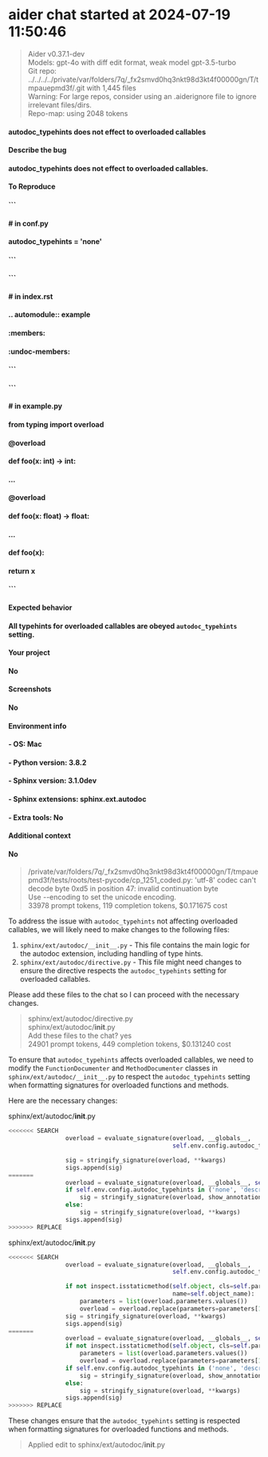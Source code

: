 
# aider chat started at 2024-07-19 11:50:46

> Aider v0.37.1-dev  
> Models: gpt-4o with diff edit format, weak model gpt-3.5-turbo  
> Git repo: ../../../../private/var/folders/7q/_fx2smvd0hq3nkt98d3kt4f00000gn/T/tmpauepmd3f/.git with 1,445 files  
> Warning: For large repos, consider using an .aiderignore file to ignore irrelevant files/dirs.  
> Repo-map: using 2048 tokens  

#### autodoc_typehints does not effect to overloaded callables  
#### **Describe the bug**  
#### autodoc_typehints does not effect to overloaded callables.  
####   
#### **To Reproduce**  
####   
#### ```  
#### # in conf.py  
#### autodoc_typehints = 'none'  
#### ```  
#### ```  
#### # in index.rst  
#### .. automodule:: example  
####    :members:  
####    :undoc-members:  
#### ```  
#### ```  
#### # in example.py  
#### from typing import overload  
####   
####   
#### @overload  
#### def foo(x: int) -> int:  
####     ...  
####   
####   
#### @overload  
#### def foo(x: float) -> float:  
####     ...  
####   
####   
#### def foo(x):  
####     return x  
#### ```  
####   
#### **Expected behavior**  
#### All typehints for overloaded callables are obeyed `autodoc_typehints` setting.  
####   
#### **Your project**  
#### No  
####   
#### **Screenshots**  
#### No  
####   
#### **Environment info**  
#### - OS: Mac  
#### - Python version: 3.8.2  
#### - Sphinx version: 3.1.0dev  
#### - Sphinx extensions: sphinx.ext.autodoc  
#### - Extra tools: No  
####   
#### **Additional context**  
#### No  
> /private/var/folders/7q/_fx2smvd0hq3nkt98d3kt4f00000gn/T/tmpauepmd3f/tests/roots/test-pycode/cp_1251_coded.py: 'utf-8' codec can't decode byte 0xd5 in position 47: invalid continuation byte  
> Use --encoding to set the unicode encoding.  
> 33978 prompt tokens, 119 completion tokens, $0.171675 cost  

To address the issue with `autodoc_typehints` not affecting overloaded callables, we will likely need to make changes to the following files:

1. `sphinx/ext/autodoc/__init__.py` - This file contains the main logic for the autodoc extension, including handling of type hints.
2. `sphinx/ext/autodoc/directive.py` - This file might need changes to ensure the directive respects the `autodoc_typehints` setting for overloaded callables.

Please add these files to the chat so I can proceed with the necessary changes.

> sphinx/ext/autodoc/directive.py  
> sphinx/ext/autodoc/__init__.py  
> Add these files to the chat? yes  
> 24901 prompt tokens, 449 completion tokens, $0.131240 cost  

To ensure that `autodoc_typehints` affects overloaded callables, we need to modify the `FunctionDocumenter` and `MethodDocumenter` classes in `sphinx/ext/autodoc/__init__.py` to respect the `autodoc_typehints` setting when formatting signatures for overloaded functions and methods.

Here are the necessary changes:

sphinx/ext/autodoc/__init__.py
```python
<<<<<<< SEARCH
                overload = evaluate_signature(overload, __globals__,
                                              self.env.config.autodoc_type_aliases)

                sig = stringify_signature(overload, **kwargs)
                sigs.append(sig)
=======
                overload = evaluate_signature(overload, __globals__, self.env.config.autodoc_type_aliases)
                if self.env.config.autodoc_typehints in ('none', 'description'):
                    sig = stringify_signature(overload, show_annotation=False, **kwargs)
                else:
                    sig = stringify_signature(overload, **kwargs)
                sigs.append(sig)
>>>>>>> REPLACE
```

sphinx/ext/autodoc/__init__.py
```python
<<<<<<< SEARCH
                overload = evaluate_signature(overload, __globals__,
                                              self.env.config.autodoc_type_aliases)

                if not inspect.isstaticmethod(self.object, cls=self.parent,
                                              name=self.object_name):
                    parameters = list(overload.parameters.values())
                    overload = overload.replace(parameters=parameters[1:])
                sig = stringify_signature(overload, **kwargs)
                sigs.append(sig)
=======
                overload = evaluate_signature(overload, __globals__, self.env.config.autodoc_type_aliases)
                if not inspect.isstaticmethod(self.object, cls=self.parent, name=self.object_name):
                    parameters = list(overload.parameters.values())
                    overload = overload.replace(parameters=parameters[1:])
                if self.env.config.autodoc_typehints in ('none', 'description'):
                    sig = stringify_signature(overload, show_annotation=False, **kwargs)
                else:
                    sig = stringify_signature(overload, **kwargs)
                sigs.append(sig)
>>>>>>> REPLACE
```

These changes ensure that the `autodoc_typehints` setting is respected when formatting signatures for overloaded functions and methods.

> Applied edit to sphinx/ext/autodoc/__init__.py  

